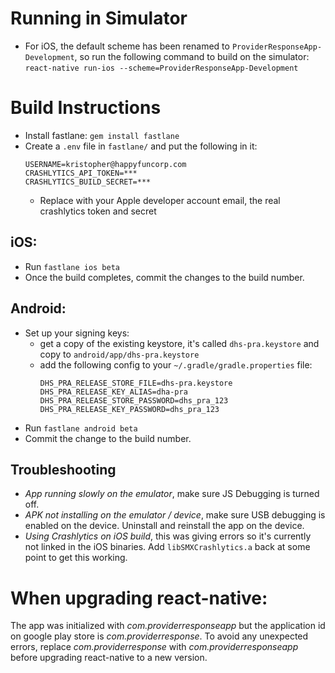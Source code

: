 # Running in Simulator

- For iOS, the default scheme has been renamed to `ProviderResponseApp-Development`,
so run the following command to build on the simulator: `react-native run-ios --scheme=ProviderResponseApp-Development`

# Build Instructions

- Install fastlane: `gem install fastlane`
- Create a `.env` file in `fastlane/` and put the following in it:
  ```
  USERNAME=kristopher@happyfuncorp.com
  CRASHLYTICS_API_TOKEN=***
  CRASHLYTICS_BUILD_SECRET=***
  ```
  - Replace with your Apple developer account email, the real crashlytics token and secret

## iOS:

- Run `fastlane ios beta`
- Once the build completes, commit the changes to the build number.

## Android:

- Set up your signing keys:
  - get a copy of the existing keystore, it's called `dhs-pra.keystore` and copy to `android/app/dhs-pra.keystore`
  - add the following config to your `~/.gradle/gradle.properties` file:
    ```
    DHS_PRA_RELEASE_STORE_FILE=dhs-pra.keystore
    DHS_PRA_RELEASE_KEY_ALIAS=dha-pra
    DHS_PRA_RELEASE_STORE_PASSWORD=dhs_pra_123
    DHS_PRA_RELEASE_KEY_PASSWORD=dhs_pra_123
    ```
- Run `fastlane android beta`
- Commit the change to the build number.

## Troubleshooting

- *App running slowly on the emulator*, make sure JS Debugging is turned off.
- *APK not installing on the emulator / device*, make sure USB debugging is enabled on the device. Uninstall and reinstall the app on the device.
- *Using Crashlytics on iOS build*, this was giving errors so it's currently not linked in the iOS binaries. Add `libSMXCrashlytics.a` back at some point to get this working.

# When upgrading react-native:
The app was initialized with *com.providerresponseapp* but the application id on google play store is *com.providerresponse*. To avoid any unexpected errors, replace *com.providerresponse* with *com.providerresponseapp* before upgrading react-native to a new version.
